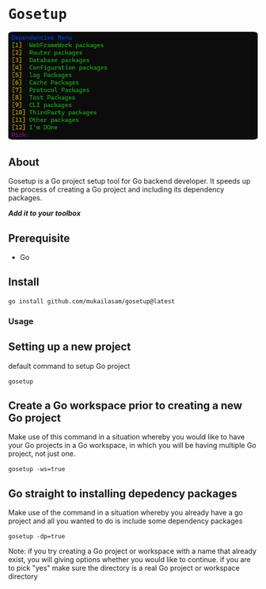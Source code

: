 <h1 style="font-family:monospace;">Gosetup</h1>
<p style="text-align:center">
<img style ="border-radius:2%" src="gosetup.png">
</p>

## About

Gosetup is a Go project setup tool for Go backend developer. It speeds up the process of creating a Go project and including its dependency packages.

**_Add it to your toolbox_**

## Prerequisite

- Go

## Install

```
go install github.com/mukailasam/gosetup@latest
```

### Usage

## Setting up a new project

default command to setup Go project

```
gosetup
```

## Create a Go workspace prior to creating a new Go project

Make use of this command in a situation whereby you would like to have your Go projects in a Go workspace, in which you will be having multiple Go project, not just one.

```
gosetup -ws=true
```

## Go straight to installing depedency packages

Make use of the command in a situation whereby you already have a go project and all you wanted to do is include some dependency packages

```
gosetup -dp=true
```

Note: if you try creating a Go project or workspace with a name that already exist, you will giving options whether you would like to continue. if you are to pick "yes" make sure the directory is a real Go project or workspace directory
